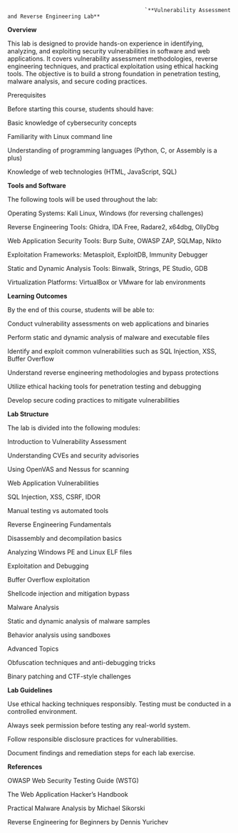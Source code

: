                                                `**Vulnerability Assessment and Reverse Engineering Lab**

**Overview**

This lab is designed to provide hands-on experience in identifying, analyzing, and exploiting security vulnerabilities in software and web applications. It covers vulnerability assessment methodologies, reverse engineering techniques, and practical exploitation using ethical hacking tools. The objective is to build a strong foundation in penetration testing, malware analysis, and secure coding practices.

Prerequisites

Before starting this course, students should have:

Basic knowledge of cybersecurity concepts

Familiarity with Linux command line

Understanding of programming languages (Python, C, or Assembly is a plus)

Knowledge of web technologies (HTML, JavaScript, SQL)

**Tools and Software**

The following tools will be used throughout the lab:

Operating Systems: Kali Linux, Windows (for reversing challenges)

Reverse Engineering Tools: Ghidra, IDA Free, Radare2, x64dbg, OllyDbg

Web Application Security Tools: Burp Suite, OWASP ZAP, SQLMap, Nikto

Exploitation Frameworks: Metasploit, ExploitDB, Immunity Debugger

Static and Dynamic Analysis Tools: Binwalk, Strings, PE Studio, GDB

Virtualization Platforms: VirtualBox or VMware for lab environments

**Learning Outcomes**

By the end of this course, students will be able to:

Conduct vulnerability assessments on web applications and binaries

Perform static and dynamic analysis of malware and executable files

Identify and exploit common vulnerabilities such as SQL Injection, XSS, Buffer Overflow

Understand reverse engineering methodologies and bypass protections

Utilize ethical hacking tools for penetration testing and debugging

Develop secure coding practices to mitigate vulnerabilities

**Lab Structure**

The lab is divided into the following modules:

Introduction to Vulnerability Assessment

Understanding CVEs and security advisories

Using OpenVAS and Nessus for scanning

Web Application Vulnerabilities

SQL Injection, XSS, CSRF, IDOR

Manual testing vs automated tools

Reverse Engineering Fundamentals

Disassembly and decompilation basics

Analyzing Windows PE and Linux ELF files

Exploitation and Debugging

Buffer Overflow exploitation

Shellcode injection and mitigation bypass

Malware Analysis

Static and dynamic analysis of malware samples

Behavior analysis using sandboxes

Advanced Topics

Obfuscation techniques and anti-debugging tricks

Binary patching and CTF-style challenges

**Lab Guidelines**

Use ethical hacking techniques responsibly. Testing must be conducted in a controlled environment.

Always seek permission before testing any real-world system.

Follow responsible disclosure practices for vulnerabilities.

Document findings and remediation steps for each lab exercise.

**References**

OWASP Web Security Testing Guide (WSTG)

The Web Application Hacker’s Handbook

Practical Malware Analysis by Michael Sikorski

Reverse Engineering for Beginners by Dennis Yurichev
